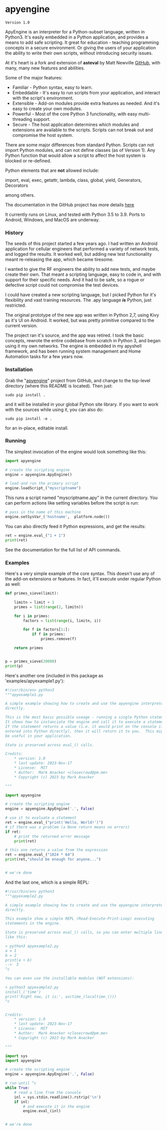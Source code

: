 # apyengine
	Version 1.0

ApyEngine is an interpreter for a Python-subset language, written in Python3.  It's easily embedded in a Python application, and provides a means to add safe scripting.  It great for education - teaching programming concepts in a secure environment.  Or giving the users of your application the ability to write their own scripts, without introducing security issues.

At it's heart is a fork and extension of <b>asteval</b>  by Matt Newville  [GitHub](https://github.com/newville/asteval), with many, many new features and abilities.  
        
Some of the major features:

-  Familiar - Python syntax, easy to learn.
- Embeddable - It's easy to run scripts from your application, and interact  with the script's environment.
- Extensible - Add-on modules provide extra features as needed.  And it's easy to  create your own modules.
- Powerful - Most of the core Python 3 functionality, with easy multi-threading support.
- Secure - The host application determines which modules and extensions are available to the scripts.  Scripts can not break out and compromise the host system.
        
There are some major differences from standard Python.  Scripts can not import Python modules, and can not define classes (as of Version 1).  Any Python function that would allow a script to affect the host system is blocked or re-defined.

Python elements that are **not** allowed include:

import, eval, exec, getattr, lambda, class, global, yield, Generators,  Decorators

among others.
         
The documentation in the GitHub project has more details [here](https://github.com/closecrowd/apyengine)

It currently runs on Linux, and tested with Python 3.5 to 3.9.  Ports to Android, Windows, and MacOS are underway.


### History

The seeds of this project started a few years ago.  I had written an Android application for cellular engineers that performed a variety of network tests, and logged the results.  It worked well, but adding new test functionality meant re-releasing the app, which became tiresome.

I wanted to give the RF engineers the ability to add new tests, and maybe create their own.  That meant a scripting language, easy to code in, and with support for their specific needs.  And it had to be safe, so a rogue or defective script could not compromise the test devices.

I could have created a new scripting language, but I picked Python for it's flexibility and vast training resources.  The .apy language ***is*** Python, just restricted.

The original prototype of the new app was written in Python 2,7, using Kivy as it's UI on Android.  It worked, but was pretty primitive compared to the current version.

The project ran it's source, and the app was retired.  I took the basic concepts, rewrote the entire codebase from scratch in Python 3, and began using it my own networks.  The engine is embedded in my apyshell framework, and has been running system management and Home Automation tasks for a few years now.

### Installation

Grab the "[apyengine](https://github.com/closecrowd/apyengine/)" project from GitHub, and change to the top-level directory (where this README is located).  Then just:

```sudo pip install .```

and it will be installed in your global Python site library.  If you want to work with the sources while using it, you can also do:

```sudo pip install -e .```

for an in-place, editable install.

### Running

The simplest invocation of the engine would look something like this:

```python
import apyengine

# create the scripting engine
engine = apyengine.ApyEngine()

# load and run the primary script
engine.loadScript_("myscriptname")
```

This runs a script named "myscriptname.apy" in the current directory.    You can perform actions like setting variables before the script is run:

```python
# pass in the name of this machine
engine.setSysVar_('hostname',  platform.node())
```

You can also directly feed it Python expressions, and get the results:

```python
ret = engine.eval_("1 + 1")
print(ret)
```

See the documentation for the full list of API commands.

### Examples

Here's a very simple example of the core syntax.  This doesn't use any of the add-on extensions or features.  In fact, it'll execute under regular Python as well:

```python
def primes_sieve(limit):

    limitn = limit + 1
    primes = list(range(2, limitn))

    for i in primes:
        factors = list(range(i, limitn, i))

        for f in factors[1:]:
            if f in primes:
                primes.remove(f)

    return primes


p = primes_sieve(20000)
print(p)
```

Here's another one (included in this package as 'examples/apyexample1.py'):

```python
#!/usr/bin/env python3
"""apyexample1.py

A simple example showing how to create and use the apyengine interpreter
directly.

This is the most basic possible useage - running a single Python statement.
It shows how to instanciate the engine and call it to execute a statement.
If the statement returns a value (i.e. it would print on the console if
entered into Python directly), then it will return it to you.  This might
be useful in your application.

State is preserved across eval_() calls.

Credits:
    * version: 1.0
    * last update: 2023-Nov-17
    * License:  MIT
    * Author:  Mark Anacker <closecrowd@pm.me>
    * Copyright (c) 2023 by Mark Anacker

"""

import apyengine

# create the scripting engine
engine = apyengine.ApyEngine('.', False)

# use it to evaluate a statement
ret = engine.eval_("print('Hello, World!')")
# if there was a problem (a None return means no errors)
if ret:
    # print the returned error message
    print(ret)

# this one returns a value from the expression
ret = engine.eval_("1024 * 64")
print(ret,"should be enough for anyone...")


# we're done

```

And the last one, which is a simple REPL:

```python
#!/usr/bin/env python3
"""apyexample2.py

A simple example showing how to create and use the apyengine interpreter
directly.

This example show a simple REPL (Read-Execute-Print-Loop) executing
statements in the engine.

State is preserved across eval_() calls, so you can enter multiple lines,
like this:

> python3 apyexample2.py
a = 1
b = 2
print(a + b)
-->  3
^c

You can even use the installable modules (NOT extensions):

> python3 apyexample2.py
install_('time')
print('Right now, it is:', asctime_(localtime_()))
^c


Credits:
    * version: 1.0
    * last update: 2023-Nov-17
    * License:  MIT
    * Author:  Mark Anacker <closecrowd@pm.me>
    * Copyright (c) 2023 by Mark Anacker

"""

import sys
import apyengine

# create the scripting engine
engine = apyengine.ApyEngine('.', False)

# run until ^c
while True:
    # read a line from the console
    inl = sys.stdin.readline().rstrip('\n')
    if inl:
        # and execute it in the engine
        engine.eval_(inl)


# we're done

```
